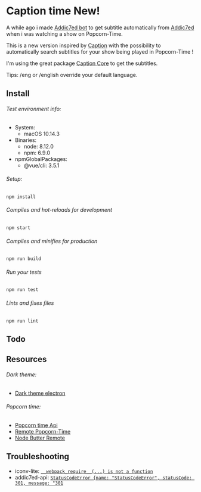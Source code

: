 # Caption time New!

A while ago i made [Addic7ed bot](https://github.com/Jorand/addic7ed-bot) to get subtitle automatically from [Addic7ed](https://www.addic7ed.com/) when i was watching a show on Popcorn-Time.

This is a new version inspired by [Caption](https://github.com/gielcobben/caption) with the possibility to automatically search subtitles for your show being played in Popcorn-Time !

I'm using the great package [Caption Core](https://github.com/gielcobben/caption-core) to get the subtitles.

Tips: /eng or /english override your default language.

## Install

###### Test environment info:
- System:
  - macOS 10.14.3
- Binaries:
  - node: 8.12.0
  - npm: 6.9.0
- npmGlobalPackages:
  - @vue/cli: 3.5.1

###### Setup:

```
npm install
```

###### Compiles and hot-reloads for development
```
npm start
```

###### Compiles and minifies for production
```
npm run build
```

###### Run your tests
```
npm run test
```

###### Lints and fixes files
```
npm run lint
```

## Todo


## Resources

###### Dark theme:

* [Dark theme electron](https://medium.com/missive-app/make-your-electron-app-dark-mode-compatible-c23dcfdd0dfa)

###### Popcorn time:

* [Popcorn time Api](https://github.com/liszd/Popcorn-Time-Desktop/blob/master/docs/json-rpc-api.md)
* [Remote Popcorn-Time](https://github.com/MickdeGraaf/popcorn-time-remote)
* [Node Butter Remote](https://github.com/ThaTiemsz/butter-remote)


## Troubleshooting
* iconv-lite: [`__webpack_require__(...) is not a function`](https://github.com/ashtuchkin/iconv-lite/issues/204)
* addic7ed-api: [`StatusCodeError {name: "StatusCodeError", statusCode: 301, message: "301`](https://github.com/same31/addic7ed-api/issues/9)
